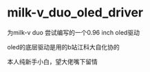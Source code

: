 # milk-v_duo_oled_driver
为milk-v duo 尝试编写的一个0.96 inch oled驱动

oled的底层驱动是用的b站江科大自化协的

本人纯新手小白，望大佬嘴下留情
